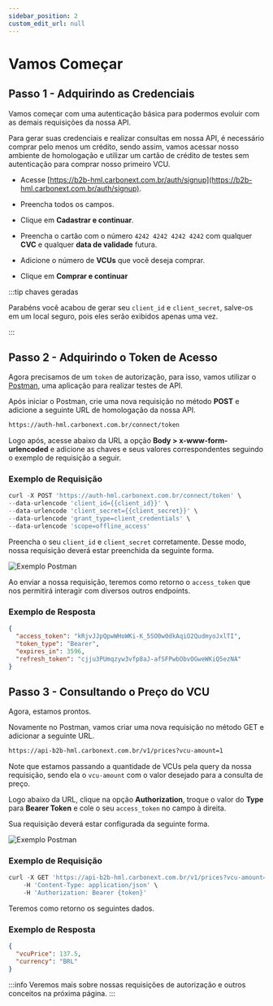 ```yaml
---
sidebar_position: 2
custom_edit_url: null
---
```


# Vamos Começar

## Passo 1 - Adquirindo as Credenciais

Vamos começar com uma autenticação básica para podermos evoluir com as demais requisições da nossa API.

Para gerar suas credenciais e realizar consultas em nossa API, é necessário comprar pelo menos um crédito, sendo assim, vamos acessar nosso ambiente de homologação e utilizar um cartão de crédito de testes sem autenticação para comprar nosso primeiro VCU.

- Acesse [https://b2b-hml.carbonext.com.br/auth/signup](https://b2b-hml.carbonext.com.br/auth/signup).

- Preencha todos os campos.

- Clique em **Cadastrar e continuar**.

- Preencha o cartão com o número `4242 4242 4242 4242` com qualquer **CVC** e qualquer **data de validade** futura.

- Adicione o número de **VCUs** que você deseja comprar.

- Clique em **Comprar e continuar**

:::tip chaves geradas

Parabéns você acabou de gerar seu `client_id` e `client_secret`, salve-os em um local seguro, pois eles serão exibidos apenas uma vez.

:::

## Passo 2 - Adquirindo o Token de Acesso

Agora precisamos de um `token` de autorização, para isso, vamos utilizar o [Postman](https://www.postman.com/downloads/), uma aplicação para realizar testes de API.

Após iniciar o Postman, crie uma nova requisição no método **POST** e adicione a seguinte URL de homologação da nossa API.

```md title="BASE URL"
https://auth-hml.carbonext.com.br/connect/token
```

Logo após, acesse abaixo da URL a opção **Body > x-www-form-urlencoded** e adicione as chaves e seus valores correspondentes seguindo o exemplo de requisição a seguir.

### Exemplo de Requisição

```javascript
curl -X POST 'https://auth-hml.carbonext.com.br/connect/token' \
--data-urlencode 'client_id={{client_id}}' \
--data-urlencode 'client_secret={{client_secret}}' \
--data-urlencode 'grant_type=client_credentials' \
--data-urlencode 'scope=offline_access'
```

Preencha o seu `client_id` e `client_secret` corretamente. Desse modo, nossa requisição deverá estar preenchida da seguinte forma.

![Exemplo Postman](/img/examples/postman-1.jpg)

Ao enviar a nossa requisição, teremos como retorno o `access_token` que nos permitirá interagir com diversos outros endpoints.

### Exemplo de Resposta

```json
{
  "access_token": "kRjvJJpQpwWHoWKi-K_5SO0w0dkAqiO2QudmyoJxlTI",
  "token_type": "Bearer",
  "expires_in": 3596,
  "refresh_token": "cjju3PUmqzyw3vfp8aJ-afSFPwbObvOGweWKiQ5ezNA"
}
```

## Passo 3 - Consultando o Preço do VCU

Agora, estamos prontos.

Novamente no Postman, vamos criar uma nova requisição no método GET e adicionar a seguinte URL.

```md title="BASE URL"
https://api-b2b-hml.carbonext.com.br/v1/prices?vcu-amount=1
```

Note que estamos passando a quantidade de VCUs pela query da nossa requisição, sendo ela o `vcu-amount` com o valor desejado para a consulta de preço.

Logo abaixo da URL, clique na opção **Authorization**, troque o valor do **Type** para **Bearer Token** e cole o seu `access_token` no campo à direita.

Sua requisição deverá estar configurada da seguinte forma.

![Exemplo Postman](/img/examples/postman-2.jpg)

### Exemplo de Requisição

```javascript
curl -X GET 'https://api-b2b-hml.carbonext.com.br/v1/prices?vcu-amount=1' \
    -H 'Content-Type: application/json' \
    -H 'Authorization: Bearer {token}'
```

Teremos como retorno os seguintes dados.

### Exemplo de Resposta

```json
{
  "vcuPrice": 137.5,
  "currency": "BRL"
}
```

:::info
Veremos mais sobre nossas requisições de autorização e outros conceitos na próxima página.
:::
